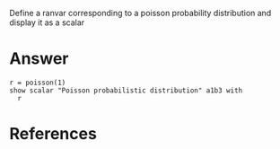 Define a ranvar corresponding to a poisson probability distribution and display it as a scalar

# Answer

```envision
r = poisson(1)
show scalar "Poisson probabilistic distribution" a1b3 with
  r
```


# References
